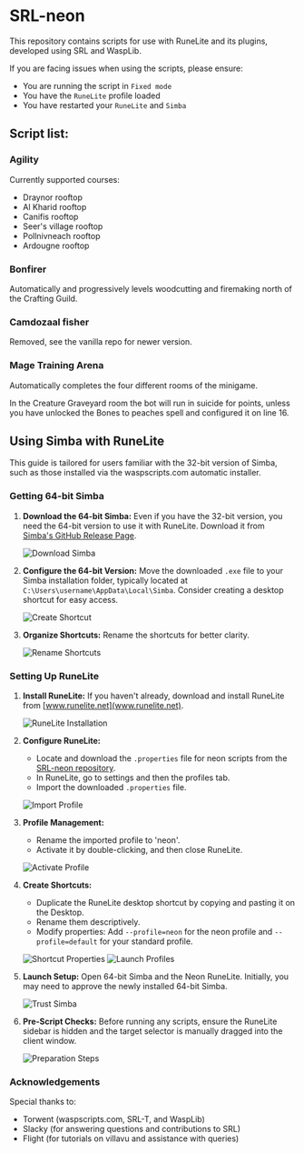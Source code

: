 # SRL-neon

This repository contains scripts for use with RuneLite and its plugins, developed using SRL and WaspLib.

If you are facing issues when using the scripts, please ensure:

- You are running the script in `Fixed mode`
- You have the `RuneLite` profile loaded
- You have restarted your `RuneLite` and `Simba`

## Script list:

### Agility

Currently supported courses:

- Draynor rooftop
- Al Kharid rooftop
- Canifis rooftop
- Seer's village rooftop
- Pollnivneach rooftop
- Ardougne rooftop

### Bonfirer

Automatically and progressively levels woodcutting and firemaking north of the Crafting Guild.

### Camdozaal fisher

Removed, see the vanilla repo for newer version.

### Mage Training Arena

Automatically completes the four different rooms of the minigame.

In the Creature Graveyard room the bot will run in suicide for points, unless you have unlocked the Bones to peaches spell and configured it on line 16.

## Using Simba with RuneLite

This guide is tailored for users familiar with the 32-bit version of Simba, such as those installed via the waspscripts.com automatic installer.

### Getting 64-bit Simba

1. **Download the 64-bit Simba:**
   Even if you have the 32-bit version, you need the 64-bit version to use it with RuneLite. Download it from [Simba's GitHub Release Page](https://github.com/Villavu/Simba/releases/tag/simba1400-release).

   ![Download Simba](https://i.imgur.com/D2zMG7E.png)

2. **Configure the 64-bit Version:**
   Move the downloaded `.exe` file to your Simba installation folder, typically located at `C:\Users\username\AppData\Local\Simba`. Consider creating a desktop shortcut for easy access.

   ![Create Shortcut](https://i.imgur.com/J21Mxrn.png)

3. **Organize Shortcuts:**
   Rename the shortcuts for better clarity.

   ![Rename Shortcuts](https://i.imgur.com/ev6e4jn.png)

### Setting Up RuneLite

1. **Install RuneLite:**
   If you haven't already, download and install RuneLite from [www.runelite.net](www.runelite.net).

   ![RuneLite Installation](https://i.imgur.com/jVeUqY3.png)

2. **Configure RuneLite:**

   - Locate and download the `.properties` file for neon scripts from the [SRL-neon repository](https://github.com/jsqw/SRL-neon).
   - In RuneLite, go to settings and then the profiles tab.
   - Import the downloaded `.properties` file.

   ![Import Profile](https://i.imgur.com/11M31kW.png)

3. **Profile Management:**

   - Rename the imported profile to 'neon'.
   - Activate it by double-clicking, and then close RuneLite.

   ![Activate Profile](https://i.imgur.com/mBv50VN.png)

4. **Create Shortcuts:**

   - Duplicate the RuneLite desktop shortcut by copying and pasting it on the Desktop.
   - Rename them descriptively.
   - Modify properties: Add `--profile=neon` for the neon profile and `--profile=default` for your standard profile.

   ![Shortcut Properties](https://i.imgur.com/JEqq9lp.png)
   ![Launch Profiles](https://i.imgur.com/yy7kdTI.png)

5. **Launch Setup:**
   Open 64-bit Simba and the Neon RuneLite. Initially, you may need to approve the newly installed 64-bit Simba.

   ![Trust Simba](https://i.imgur.com/V8BYEr6.png)

6. **Pre-Script Checks:**
   Before running any scripts, ensure the RuneLite sidebar is hidden and the target selector is manually dragged into the client window.

   ![Preparation Steps](https://i.imgur.com/4GxwF4U.png)

### Acknowledgements

Special thanks to:

- Torwent (waspscripts.com, SRL-T, and WaspLib)
- Slacky (for answering questions and contributions to SRL)
- Flight (for tutorials on villavu and assistance with queries)
